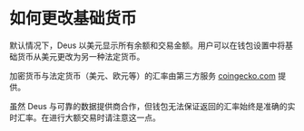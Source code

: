 # 如何更改基础货币

默认情况下，Deus 以美元显示所有余额和交易金额。用户可以在钱包设置中将基础货币从美元更改为另一种法定货币。

加密货币与法定货币（美元、欧元等）的汇率由第三方服务 [coingecko.com](https://coingecko.com) 提供。

虽然 Deus 与可靠的数据提供商合作，但钱包无法保证返回的汇率始终是准确的实时汇率。在进行大额交易时请注意这一点。